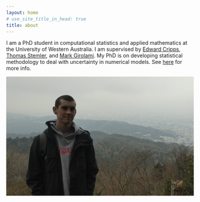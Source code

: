 ```yaml
---
layout: home
# use_site_title_in_head: true
title: about
---
```


I am a PhD student in computational statistics and applied mathematics at the
University of Western Australia. I am supervised by 
[Edward Cripps](https://research-repository.uwa.edu.au/en/persons/edward-cripps),
[Thomas Stemler](https://research-repository.uwa.edu.au/en/persons/thomas-stemler), and
[Mark Girolami](https://prof-girolami.uk). My PhD is on developing statistical
methodology to deal with uncertainty in numerical models. See [here](/research/)
for more info.

![me](images/connor.jpg)
